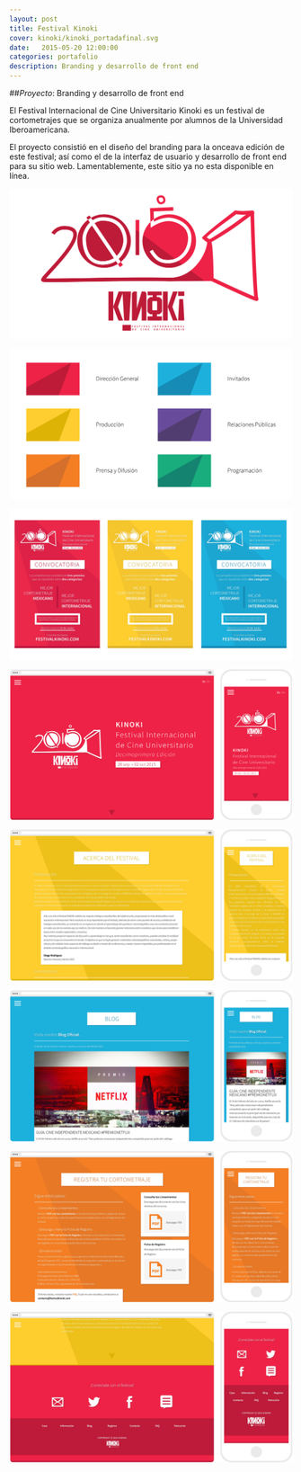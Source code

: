 ```yaml
---
layout: post
title: Festival Kinoki
cover: kinoki/kinoki_portadafinal.svg
date:   2015-05-20 12:00:00
categories: portafolio
description: Branding y desarrollo de front end
---
```

##_Proyecto_: Branding y desarrollo de front end

El Festival Internacional de Cine Universitario Kinoki es un festival de cortometrajes que se organiza anualmente por alumnos de la Universidad Iberoamericana.

El proyecto consistió en el diseño del branding para la onceava edición de este festival; así como el de la interfaz de usuario y desarrollo de front end para su sitio web. Lamentablemente, este sitio ya no esta disponible en línea. 

![proyecto-01][proyecto-01]

![proyecto-02][proyecto-02]

![proyecto-03][proyecto-03]

![proyecto-04][proyecto-04]

![proyecto-05][proyecto-05]

![proyecto-06][proyecto-06]

![proyecto-07][proyecto-07]

![proyecto-08][proyecto-08]


[festivalkinoki.com]: http://festivalkinoki.com

[proyecto-01]: /images/kinoki/kinoki_01final.svg
[proyecto-02]: /images/kinoki/kinoki_02final.svg
[proyecto-03]: /images/kinoki/kinoki_03final.jpg
[proyecto-04]: /images/kinoki/kinoki_04final.svg
[proyecto-05]: /images/kinoki/kinoki_05final.jpg
[proyecto-06]: /images/kinoki/kinoki_06final.jpg
[proyecto-07]: /images/kinoki/kinoki_07final.jpg
[proyecto-08]: /images/kinoki/kinoki_08final.jpg